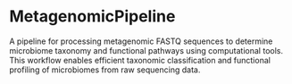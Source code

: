 # MetagenomicPipeline
A pipeline for processing metagenomic FASTQ sequences to determine microbiome taxonomy and functional pathways using computational tools. This workflow enables efficient taxonomic classification and functional profiling of microbiomes from raw sequencing data.
